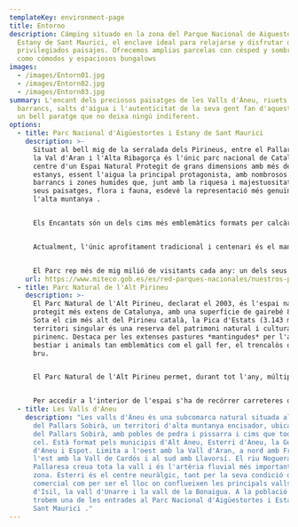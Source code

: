```yaml
---
templateKey: environment-page
title: Entorno
description: Cámping situado en la zona del Parque Nacional de Aiguestortes i
  Estany de Sant Maurici, el enclave ideal para relajarse y disfrutar de
  privilegiados paisajes. Ofrecemos amplias parcelas con césped y sombra, así
  como cómodos y espaciosos bungalows
images:
  - /images/Entorn01.jpg
  - /images/Entorn02.jpg
  - /images/Entorn03.jpg
summary: L'encant dels preciosos paisatges de les Valls d'Àneu, riuets, fonts,
  barrancs, salts d'aigua i l'autenticitat de la seva gent fan d'aquest entorn
  un bell paratge que no deixa ningú indiferent.
options:
  - title: Parc Nacional d'Aigüestortes i Estany de Sant Maurici
    description: >-
      Situat al bell mig de la serralada dels Pirineus, entre el Pallars Sobirà,
      la Val d'Aran i l'Alta Ribagorça és l'únic parc nacional de Catalunya i
      centre d'un Espai Natural Protegit de grans dimensions amb més de 200
      estanys, essent l'aigua la principal protagonista, amb nombrosos rius,
      barrancs i zones humides que, junt amb la riquesa i majestuositat dels
      seus paisatges, flora i fauna, esdevé la representació més genuïna de
      l'alta muntanya .


      Els Encantats són un dels cims més emblemàtics formats per calcàries metamorfitzades que provenen de la transformació de roques sedimentàries a causa de les condicions de temperatura i pressió a què es van veure sotmeses pels glacials.


      Actualment, l'únic aprofitament tradicional i centenari és el manteniment de les explotacions extensives ramaderes per part del bestiar local de Boí i Espot.


      El Parc rep més de mig milió de visitants cada any: un dels seus principals objectius és fer compatible l'accés de les persones amb la conservació íntegra de tots els seus valors naturals. Aquest objectiu és impossible d'assolir sense la implicació efectiva de tots els seus visitants. Per això, és molt important la vostra col·laboració i respecte per la normativa de protecció establerta.
    url: https://www.miteco.gob.es/es/red-parques-nacionales/nuestros-parques/aiguestortes/guia-visitante/default.aspx
  - title: Parc Natural de l'Alt Pirineu
    description: >-
      El Parc Natural de l'Alt Pirineu, declarat el 2003, és l'espai natural
      protegit més extens de Catalunya, amb una superfície de gairebé 80.000 ha.
      Sota el cim més alt del Pirineu català, la Pica d'Estats (3.143 m), aquest
      territori singular és una reserva del patrimoni natural i cultural
      pirinenc. Destaca per les extenses pastures *mantingudes* per l'acció del
      bestiar i animals tan emblemàtics com el gall fer, el trencalòs o l'ós
      bru.


      El Parc Natural de l'Alt Pirineu permet, durant tot l'any, múltiples opcions per practicar l'ecoturisme: descobrir magnífics estanys d'alta muntanya, gaudir de l'esclat de floració de primavera o dels colors de tardor tot recorrent camins històrics, visitar museus que mostren la forma de vida present i passada dels habitants d'un territori de muntanya, respirar la solitud de la muntanya hivernal mitjançant una passejada amb raquetes de neu, o bé gaudir d'espectaculars vistes panoràmiques des d'un mirador.


      Per accedir a l'interior de l'espai s'ha de recórrer carreteres de muntanya o pistes forestals no pavimentades, per a la qual cosa cal utilitzar vehicle privat (preferentment de xassís alt) o, si es prefereix el transport públic, taxis tot-terreny locals. Alternativament, es recomana accedir al Parc a peu o en bicicleta de muntanya, utilitzant l'extensa xarxa de camins existent que, sovint, té el seu inici en els pobles de l'entorn.
  - title: Les Valls d'Àneu
    description: "Les valls d'Àneu és una subcomarca natural situada al nord-oest
      del Pallars Sobirà, un territori d'alta muntanya encisador, ubicat al nord
      del Pallars Sobirà, amb pobles de pedra i pissarra i cims que toquen el
      cel. Està format pels municipis d'Alt Àneu, Esterri d'Àneu, la Guingueta
      d'Àneu i Espot. Limita a l'oest amb la Vall d'Aran, a nord amb França, a
      l'est amb la Vall de Cardós i al sud amb Llavorsí. El riu Noguera
      Pallaresa creua tota la vall i és l'artèria fluvial més important de la
      zona. Esterri és el centre neuràlgic, tant per la seva condició de nucli
      comercial com per ser el lloc on conflueixen les principals valls: la vall
      d'Isil, la vall d'Unarre i la vall de la Bonaigua. A la població d'Espot
      trobem una de les entrades al Parc Nacional d'Aigüestortes i Estany de
      Sant Maurici ."
---
```

